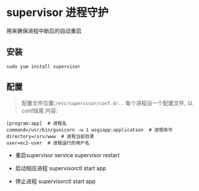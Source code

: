 # supervisor 进程守护

用来确保进程中断后的自动重启

## 安装
```
sudo yum install supervisor
```

## 配置
> 配置文件位置:```/etc/supervisor/conf.d/..```
> 每个进程设一个配置文件, 以conf结尾
> 内容:
```
[program:app]  # 进程名
command=/usr/bin/gunicorn -w 1 wsgiapp:application  # 进程命令 
directory=/srv/www  # 进程当前目录
user=ec2-user  # 进程运行的用户名
```

- 重启supervisor
    service supervisor restart
    
- 启动相应进程
    supervisorctl start app
- 停止进程
    supervisorctl start app
